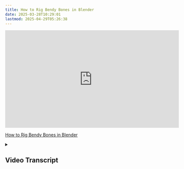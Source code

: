 ```yaml
---
title: How to Rig Bendy Bones in Blender
date: 2025-03-28T10:29:01
lastmod: 2025-04-29T05:26:38
---
```


<div class="iframe-16-9-container">
<iframe class="youTubeIframe" width="560" height="315" src="https://www.youtube.com/embed/vZGmw3g_fQ4?rel=0" title="YouTube video player" frameborder="0" allow="accelerometer; autoplay; clipboard-write; encrypted-media; gyroscope; picture-in-picture; web-share" allowfullscreen></iframe>
</div>

[How to Rig Bendy Bones in Blender](https://youtu.be/vZGmw3g_fQ4)

<details>
<summary>

## Video Transcript

</summary>

In this Blender animation

tutorial, I'm going to show you
how you can make a quick bendy bone rig.

This is great for simple stylized
animations in Blender

where you want to bend a cylinder arm
or some sort of worm character.

It can be used for lots of things,
and it's very easy to set up and rig.

First,
in object mode in Blender, press shift A

and make a new armature and select
single bone.

I'll click X so I can look directly
to the side of the bone.

Over on the right hand side.

If I click the data panel
and then viewport display

instead of octahedral,
which is the default shape for bones

in Blender, I'll select b bone,
which means bendy bone.

If I tab in to edit mode,
I can select the top part of the bone.

Press G, then Z to bring it down.

If I press E to

extrude then z, I can extrude the bone up.

Now I have a section in the middle.

I need to extrude one more time,
so I'll press E,

z and then extrude up a bit.

Select the top bone.

Then press option or alt
P and disconnect the bone.

Then press option or alt P again
and clear the parent.

Now let's label the bones.

If I click on bone down at the bottom
here, we can see that this is bone two.

Let's go ahead and label this end.

The middle bone.

We can label bendy bone.

And the bottom bone will label start.

Select the bendy bone.

Then under armature at the top left select

transform scale bendy bone.

Then just move
your mouse and scale it down.

Then finally, with the bendy bone selected

under bendy bones on the right hand
side, under the bone menu.

You can select how many segments
you want your bendy bone to have.

Select something like 25 or 20.

Depending on how long your bendy bone is.

Now we're ready to set up the rigging.

For this bendy bone in Blender.

Switch from edit mode to Pose mode,

then select the top bone right here.

So this is the end bone.

Then hold shift and select the bendy bone

with control shift C or Command shift C.

You can get this menu up and we're
going to add a stretch to constraint.

Then if I click the top bone and press G
you'll see that the bendy bone follows.

But if I press R to rotate

does not work so well.

So let's fix that. Select the bendy bone.

Then at the very bottom you can see
start handle.

Select absolute

and start.

So now this uses a to start bone
for the start handle.

Then for the end handle choose
absolute and choose end.

Now if I move this around,

you can see that the bendy bone follows
the way that this rotates.

This is great,
but how do we use this in an armature

to control something in an animation?

Let's go back to object mode.

Press shift A get a mesh.

Something like a cylinder.

I'm going to press GZ1
and then S to scale.

But press shift z to scale it
only in the horizontal direction.

And then we can scale it just a little bit
on the z direction by pressing s z,

then g z.

Press Ctrl a for all transform.

before
we are able to make this into an armature,

we need to add some geometry

and segments for it
to be able to deform tab into edit mode.

Press control R to add and loops.

Use your mouse wheel to scroll
and add a bunch of end loops.

Tap back into object mode.

Select the mesh that you wanted to form.

Then hold shift.

Select the bendy bone armature

under object

parent

armature.

Deform with automatic weights.

Then select pose mode
and if I press G, I can move my bendy bone

and it rotates and bends
the armature just fine.

So this can be a really easy way to add
simple animation to stylized characters.

Or had this little cylinder be a character
all on its own.

It could bounce around
and do many different things.

So hopefully this allows you to quickly
make bendy bones in Blender.

Happy 3D modeling!

</details>
